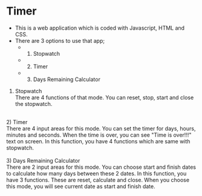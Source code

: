 # Timer <br/>
- This is a web application which is coded with Javascript, HTML and CSS.<br/>
- There are 3 options to use that app;<br/>
  - 1) Stopwatch<br/>
  - 2) Timer<br/>
  - 3) Days Remaining Calculator<br/>
  
1) Stopwatch<br/>
There are 4 functions of that mode. You can reset, stop, start and close the stopwatch.<br/>
<br/>
2) Timer<br/>
There are 4 input areas for this mode. You can set the timer for days, hours, minutes and seconds. When the time is over, you can see "Time is over!!!" text on screen. In this function, you have 4 functions which are same with stopwatch.<br/>
<br/>
3) Days Remaining Calculator<br/>
There are 2 input areas for this mode. You can choose start and finish dates to calculate how many days between these 2 dates. In this function, you have 3 functions. These are reset, calculate and close. When you choose this mode, you will see current date as start and finish date.<br/>
